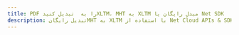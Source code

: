 ---title: PDF را به  تبدیل کنیدXLTM، MHT به XLTM مبدل رایگان یا Net SDKdescription: تبدیل رایگانMHT به XLTM با استفاده از Net Cloud APIs & SDK همچنین اسناد PDF را در Cloud ایجاد، ویرایش و رندر کنید.---